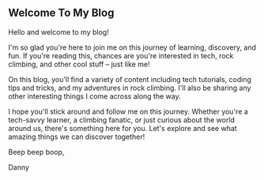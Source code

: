 ## Welcome To My Blog

Hello and welcome to my blog!

I'm so glad you're here to join me on this journey of learning, discovery, and fun. If you're reading this, chances are you're interested in tech, rock climbing, and other cool stuff – just like me!

On this blog, you'll find a variety of content including tech tutorials, coding tips and tricks, and my adventures in rock climbing. I'll also be sharing any other interesting things I come across along the way.

I hope you'll stick around and follow me on this journey. Whether you're a tech-savvy learner, a climbing fanatic, or just curious about the world around us, there's something here for you. Let's explore and see what amazing things we can discover together!

Beep beep boop,

Danny